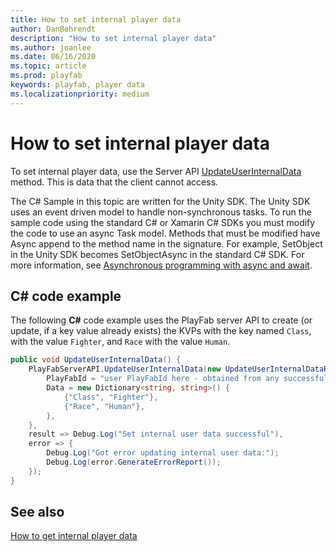 ```yaml
---
title: How to set internal player data 
author: DanBehrendt
description: "How to set internal player data"
ms.author: joanlee
ms.date: 06/16/2020
ms.topic: article
ms.prod: playfab
keywords: playfab, player data
ms.localizationpriority: medium
---
```


# How to set internal player data

To set internal player data, use the Server API [UpdateUserInternalData](xref:titleid.playfabapi.com.server.playerdatamanagement.updateuserinternaldata) method. This is data that the client cannot access. 

The C# Sample in this topic are written for the Unity SDK. The Unity SDK uses an event driven model to handle non-synchronous tasks. To run the sample code using the standard C# or Xamarin C# SDKs you must modify the code to use an async Task model. Methods that must be modified have Async append to the method name in the signature. For example, SetObject in the Unity SDK becomes SetObjectAsync in the standard C# SDK. For more information, see [Asynchronous programming with async and await](/dotnet/csharp/programming-guide/concepts/async/).

## C# code example

The following **C#** code example uses the PlayFab server API to create (or update, if a key value already exists) the KVPs with the key named `Class`, with the value `Fighter`, and `Race` with the value `Human`.

```csharp
public void UpdateUserInternalData() {
    PlayFabServerAPI.UpdateUserInternalData(new UpdateUserInternalDataRequest() {
        PlayFabId = "user PlayFabId here - obtained from any successful LoginResult",
        Data = new Dictionary<string, string>() {
            {"Class", "Fighter"},
            {"Race", "Human"},
        },
    },
    result => Debug.Log("Set internal user data successful"),
    error => {
        Debug.Log("Got error updating internal user data:");
        Debug.Log(error.GenerateErrorReport());
    });
}
```

## See also

[How to get internal player data](how-to-get-internal-player-data.md)
